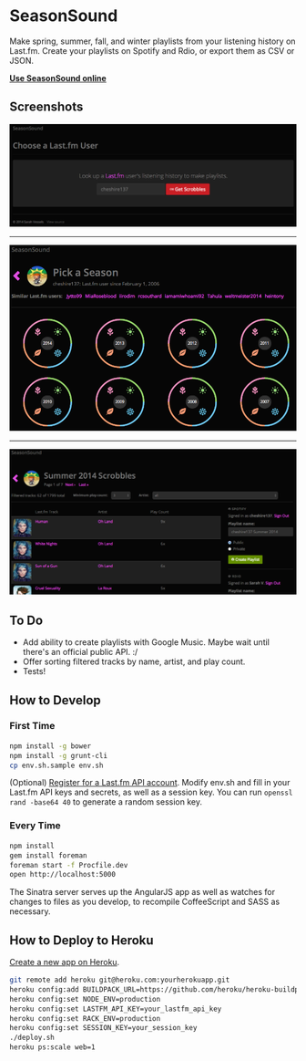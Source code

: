 # SeasonSound

Make spring, summer, fall, and winter playlists from your listening history on Last.fm. Create your playlists on Spotify and Rdio, or export them as CSV or JSON.

**[Use SeasonSound online](http://season-sound.herokuapp.com/)**

## Screenshots

![Last.fm user choice](https://raw.githubusercontent.com/cheshire137/seasonal-playlister/master/screenshot0.png)

----

![Year and season choice](https://raw.githubusercontent.com/cheshire137/seasonal-playlister/master/screenshot1.png)

----

![Playlist creation](https://raw.githubusercontent.com/cheshire137/seasonal-playlister/master/screenshot2.png)

## To Do

- Add ability to create playlists with Google Music. Maybe wait until there's an official public API. :/
- Offer sorting filtered tracks by name, artist, and play count.
- Tests!

## How to Develop

### First Time

```bash
npm install -g bower
npm install -g grunt-cli
cp env.sh.sample env.sh
```

(Optional) [Register for a Last.fm API account](http://www.last.fm/api/account/create).
Modify env.sh and fill in your Last.fm API keys and secrets, as well as a session key.
You can run `openssl rand -base64 40` to generate a random session key.

### Every Time

```bash
npm install
gem install foreman
foreman start -f Procfile.dev
open http://localhost:5000
```

The Sinatra server serves up the AngularJS app as well as watches for changes to
files as you develop, to recompile CoffeeScript and SASS as necessary.

## How to Deploy to Heroku

[Create a new app on Heroku](https://dashboard.heroku.com/apps).

```bash
git remote add heroku git@heroku.com:yourherokuapp.git
heroku config:add BUILDPACK_URL=https://github.com/heroku/heroku-buildpack-ruby.git
heroku config:set NODE_ENV=production
heroku config:set LASTFM_API_KEY=your_lastfm_api_key
heroku config:set RACK_ENV=production
heroku config:set SESSION_KEY=your_session_key
./deploy.sh
heroku ps:scale web=1
```
